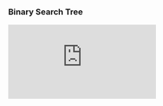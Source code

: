 
### Binary Search Tree
<iframe src="https://www.youtube.com/embed/3fQzv9wyWKw" frameborder="0" allow="autoplay; encrypted-media" allowfullscreen></iframe>
